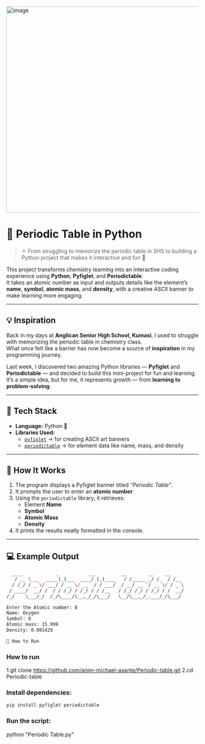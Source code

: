 <img width="959" height="539" alt="image" src="https://github.com/user-attachments/assets/040f92d3-9889-473a-922b-c2688c81f682" />


# 🧪 Periodic Table in Python

> ⚛️ From struggling to memorize the periodic table in SHS to building a Python project that makes it interactive and fun 🚀

This project transforms chemistry learning into an interactive coding experience using **Python**, **Pyfiglet**, and **Periodictable**.  
It takes an atomic number as input and outputs details like the element’s **name**, **symbol**, **atomic mass**, and **density**, with a creative ASCII banner to make learning more engaging.

---

## 💡 Inspiration

Back in my days at **Anglican Senior High School, Kumasi**, I used to struggle with memorizing the periodic table in chemistry class.  
What once felt like a barrier has now become a source of **inspiration** in my programming journey.

Last week, I discovered two amazing Python libraries — **Pyfiglet** and **Periodictable** — and decided to build this mini-project for fun and learning.  
It’s a simple idea, but for me, it represents growth — from **learning to problem-solving**.

---

## 🧰 Tech Stack

- **Language:** Python 🐍  
- **Libraries Used:**
  - [`pyfiglet`](https://pypi.org/project/pyfiglet/) → for creating ASCII art banners  
  - [`periodictable`](https://pypi.org/project/periodictable/) → for element data like name, mass, and density  

---

## 🧱 How It Works

1. The program displays a Pyfiglet banner titled *“Periodic Table”*.
2. It prompts the user to enter an **atomic number**.
3. Using the `periodictable` library, it retrieves:
   - Element **Name**
   - **Symbol**
   - **Atomic Mass**
   - **Density**
4. It prints the results neatly formatted in the console.

---

## 💻 Example Output

```bash
  ____            _           ___         __        __    __   
   / __ \___  _____(_)___  ____/ (_)____   / /_____ _/ /_  / /__ 
  / /_/ / _ \/ ___/ / __ \/ __  / / ___/  / __/ __ `/ __ \/ / _ \
 / ____/  __/ /  / / /_/ / /_/ / / /__   / /_/ /_/ / /_/ / /  __/
/_/    \___/_/  /_/\____/\__,_/_/\___/   \__/\__,_/_.___/_/\___/   

Enter the Atomic number: 8
Name: Oxygen
Symbol: O
Atomic mass: 15.999
Density: 0.001429

🚀 How to Run

```
### How to run
1.git clone https://github.com/anim-michael-asante/Periodic-table.git
2.cd Periodic-table

### Install dependencies:
```bash
pip install pyfiglet periodictable

```
### Run the script:
python "Periodic Table.py"




